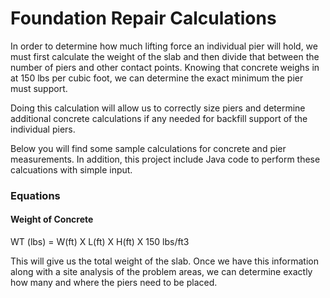 # Foundation Repair Calculations

In order to determine how much lifting force an individual pier will hold, we must first calculate the weight of the slab and then divide that between the number of piers and other contact points. Knowing that concrete weighs in at 150 lbs per cubic foot, we can determine the exact minimum the pier must support.

Doing this calculation will allow us to correctly size piers and determine additional concrete calculations if any needed for backfill support of the individual piers. 

Below you will find some sample calculations for concrete and pier measurements. In addition, this project include Java code to perform these calcuations with simple input.

### Equations

#### Weight of Concrete

WT (lbs) = W(ft) X L(ft) X H(ft) X 150 lbs/ft3

This will give us the total weight of the slab. Once we have this information along with a site analysis of the problem areas, we can determine exactly how many and where the piers need to be placed.
